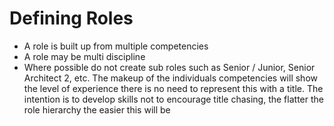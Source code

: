 # Defining Roles

* A role is built up from multiple competencies
* A role may be multi discipline
* Where possible do not create sub roles such as Senior / Junior, Senior Architect 2, etc.  The makeup of the individuals competencies will show the level of experience there is no need to represent this with a title.  The intention is to develop skills not to encourage title chasing, the flatter the role hierarchy the easier this will be
